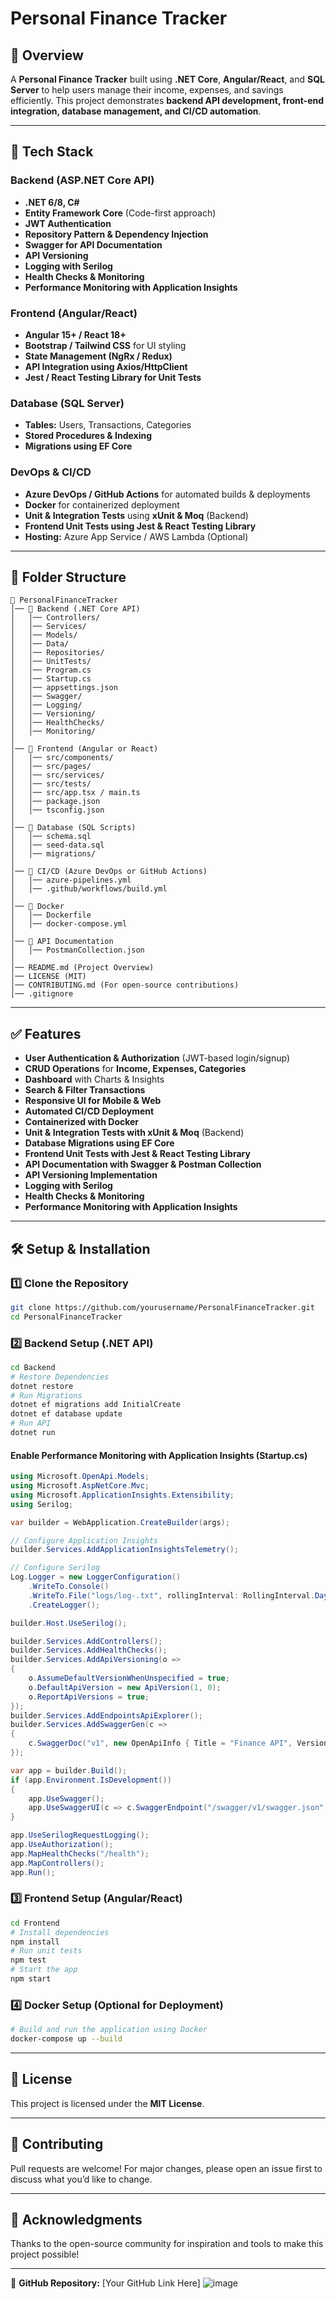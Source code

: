 # Personal Finance Tracker

## 📌 Overview
A **Personal Finance Tracker** built using **.NET Core**, **Angular/React**, and **SQL Server** to help users manage their income, expenses, and savings efficiently. This project demonstrates **backend API development, front-end integration, database management, and CI/CD automation**.

---

## 🚀 Tech Stack
### **Backend (ASP.NET Core API)**
- **.NET 6/8, C#**
- **Entity Framework Core** (Code-first approach)
- **JWT Authentication**
- **Repository Pattern & Dependency Injection**
- **Swagger for API Documentation**
- **API Versioning**
- **Logging with Serilog**
- **Health Checks & Monitoring**
- **Performance Monitoring with Application Insights**

### **Frontend (Angular/React)**
- **Angular 15+ / React 18+**
- **Bootstrap / Tailwind CSS** for UI styling
- **State Management (NgRx / Redux)**
- **API Integration using Axios/HttpClient**
- **Jest / React Testing Library for Unit Tests**

### **Database (SQL Server)**
- **Tables:** Users, Transactions, Categories
- **Stored Procedures & Indexing**
- **Migrations using EF Core**

### **DevOps & CI/CD**
- **Azure DevOps / GitHub Actions** for automated builds & deployments
- **Docker** for containerized deployment
- **Unit & Integration Tests** using **xUnit & Moq** (Backend)
- **Frontend Unit Tests using Jest & React Testing Library**
- **Hosting:** Azure App Service / AWS Lambda (Optional)

---

## 📂 Folder Structure
```
📂 PersonalFinanceTracker
│── 📂 Backend (.NET Core API)
│   │── Controllers/
│   │── Services/
│   │── Models/
│   │── Data/
│   │── Repositories/
│   │── UnitTests/
│   │── Program.cs
│   │── Startup.cs
│   │── appsettings.json
│   │── Swagger/
│   │── Logging/
│   │── Versioning/
│   │── HealthChecks/
│   │── Monitoring/
│
│── 📂 Frontend (Angular or React)
│   │── src/components/
│   │── src/pages/
│   │── src/services/
│   │── src/tests/
│   │── src/app.tsx / main.ts
│   │── package.json
│   │── tsconfig.json
│
│── 📂 Database (SQL Scripts)
│   │── schema.sql
│   │── seed-data.sql
│   │── migrations/
│
│── 📂 CI/CD (Azure DevOps or GitHub Actions)
│   │── azure-pipelines.yml
│   │── .github/workflows/build.yml
│
│── 📂 Docker
│   │── Dockerfile
│   │── docker-compose.yml
│
│── 📂 API Documentation
│   │── PostmanCollection.json
│
│── README.md (Project Overview)
│── LICENSE (MIT)
│── CONTRIBUTING.md (For open-source contributions)
│── .gitignore
```

---

## ✅ Features
- **User Authentication & Authorization** (JWT-based login/signup)
- **CRUD Operations** for **Income, Expenses, Categories**
- **Dashboard** with Charts & Insights
- **Search & Filter Transactions**
- **Responsive UI for Mobile & Web**
- **Automated CI/CD Deployment**
- **Containerized with Docker**
- **Unit & Integration Tests with xUnit & Moq** (Backend)
- **Database Migrations using EF Core**
- **Frontend Unit Tests with Jest & React Testing Library**
- **API Documentation with Swagger & Postman Collection**
- **API Versioning Implementation**
- **Logging with Serilog**
- **Health Checks & Monitoring**
- **Performance Monitoring with Application Insights**

---

## 🛠️ Setup & Installation
### **1️⃣ Clone the Repository**
```bash
git clone https://github.com/yourusername/PersonalFinanceTracker.git
cd PersonalFinanceTracker
```

### **2️⃣ Backend Setup (.NET API)**
```bash
cd Backend
# Restore Dependencies
dotnet restore
# Run Migrations
dotnet ef migrations add InitialCreate
dotnet ef database update
# Run API
dotnet run
```

#### **Enable Performance Monitoring with Application Insights (Startup.cs)**
```csharp
using Microsoft.OpenApi.Models;
using Microsoft.AspNetCore.Mvc;
using Microsoft.ApplicationInsights.Extensibility;
using Serilog;

var builder = WebApplication.CreateBuilder(args);

// Configure Application Insights
builder.Services.AddApplicationInsightsTelemetry();

// Configure Serilog
Log.Logger = new LoggerConfiguration()
    .WriteTo.Console()
    .WriteTo.File("logs/log-.txt", rollingInterval: RollingInterval.Day)
    .CreateLogger();

builder.Host.UseSerilog();

builder.Services.AddControllers();
builder.Services.AddHealthChecks();
builder.Services.AddApiVersioning(o =>
{
    o.AssumeDefaultVersionWhenUnspecified = true;
    o.DefaultApiVersion = new ApiVersion(1, 0);
    o.ReportApiVersions = true;
});
builder.Services.AddEndpointsApiExplorer();
builder.Services.AddSwaggerGen(c =>
{
    c.SwaggerDoc("v1", new OpenApiInfo { Title = "Finance API", Version = "v1" });
});

var app = builder.Build();
if (app.Environment.IsDevelopment())
{
    app.UseSwagger();
    app.UseSwaggerUI(c => c.SwaggerEndpoint("/swagger/v1/swagger.json", "Finance API v1"));
}

app.UseSerilogRequestLogging();
app.UseAuthorization();
app.MapHealthChecks("/health");
app.MapControllers();
app.Run();
```

### **3️⃣ Frontend Setup (Angular/React)**
```bash
cd Frontend
# Install dependencies
npm install
# Run unit tests
npm test
# Start the app
npm start
```

### **4️⃣ Docker Setup (Optional for Deployment)**
```bash
# Build and run the application using Docker
docker-compose up --build
```

---

## 📜 License
This project is licensed under the **MIT License**.

---

## 🤝 Contributing
Pull requests are welcome! For major changes, please open an issue first to discuss what you’d like to change.

---

## 🌟 Acknowledgments
Thanks to the open-source community for inspiration and tools to make this project possible!

---

🔗 **GitHub Repository:** [Your GitHub Link Here]
![image](https://github.com/user-attachments/assets/e6f63b60-dbdf-470b-9dc1-726fad62d37d)
